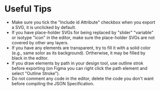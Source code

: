 # Useful Tips

* Make sure you tick the "Include id Attribute" checkbox when you export a SVG, it is unclicked by default.
* If you have place-holder SVGs for being replaced by "slider" "variable" or isotype "icon" in the editor, make sure the place-holder SVGs are not covered by other any layers.
* If you have any elements are transparent, try to fill it with a solid color (e.g., same solor as its background). Ortherwise, it may be  filled by black in the editor.
* If you draw elements by path in your design tool, use outline strok before exporting (on Figma you can right click the path element and select "Outline Stroke").
* Do not comment any code in the editor, delete the code you don't want before compiling the JSON Specification.
